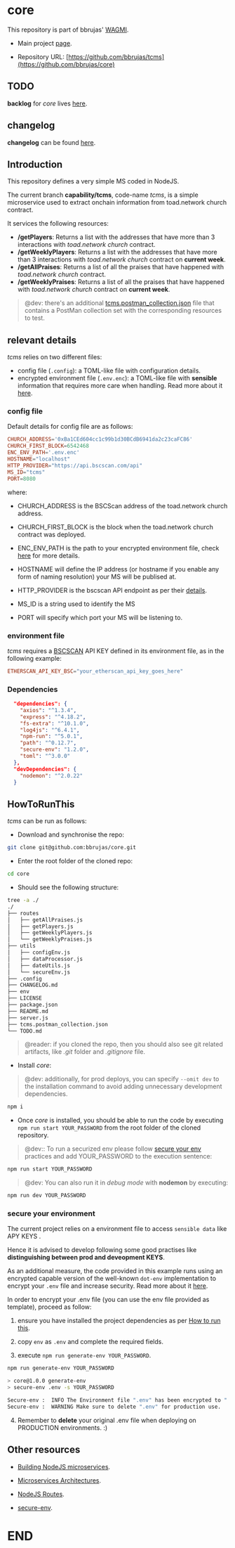 # core

This repository is part of bbrujas' [WAGMI](https://github.com/bbrujas).

- Main project [page](https://github.com/bbrujas).

- Repository URL: [https://github.com/bbrujas/tcms](https://github.com/bbrujas/core)

## TODO

**backlog** for *core* lives [here](./TODO.md).

## changelog

**changelog** can be found [here](./CHANGELOG.md).

## Introduction

This repository defines a very simple MS coded in NodeJS.

The current branch **capability/tcms**, code-name *tcms*, is a simple microservice used to extract onchain information from toad.network church contract.

It services the following resources:

- **/getPlayers**: Returns a list with the addresses that have more than 3 interactions with *toad.network church* contract.
- **/getWeeklyPlayers**: Returns a list with the addresses that have more than 3 interactions with *toad.network church* contract on **current week**.
- **/getAllPraises**: Returns a list of all the praises that have happened with *toad.network church* contract.
- **/getWeeklyPraises**: Returns a list of all the praises that have happened with *toad.network church* contract on **current week**.

> @dev: there's an additional [tcms.postman_collection.json](./tcms.postman_collection.json) file that contains a PostMan collection set with the corresponding resources to test.

## relevant details

*tcms* relies on two different files:

- config file (`.config`): a TOML-like file with configuration details.
- encrypted environment file (`.env.enc`): a TOML-like file with **sensible** information that requires more care when handling. Read more about it [here](#secure-your-environment).

### config file

Default details for config file are as follows:

```toml
CHURCH_ADDRESS='0xBa1CEd604cc1c99b1d30BCdB6941da2c23caFC86'
CHURCH_FIRST_BLOCK=6542468
ENC_ENV_PATH='.env.enc'
HOSTNAME="localhost"
HTTP_PROVIDER="https://api.bscscan.com/api"
MS_ID="tcms"
PORT=8080
```

where:


- CHURCH_ADDRESS is the BSCScan address of the toad.network church address.

- CHURCH_FIRST_BLOCK is the block when the toad.network church contract was deployed.

- ENC_ENV_PATH is the path to your encrypted environment file, check [here](#secure-your-environment) for more details.

- HOSTNAME will define the IP address (or hostname if you enable any form of naming resolution) your MS will be publised at.

- HTTP_PROVIDER is the bscscan API endpoint as per their [details](https://docs.bscscan.com/getting-started/endpoint-urls).

- MS_ID is a string used to identify the MS

- PORT will specify which port your MS will be listening to.


### environment file

*tcms* requires a [BSCSCAN](https://bscscan.com) API KEY defined in its environment file, as in the following example:

```toml
ETHERSCAN_API_KEY_BSC="your_etherscan_api_key_goes_here"
```

### Dependencies

```json
  "dependencies": {
    "axios": "^1.3.4",
    "express": "^4.18.2",
    "fs-extra": "^10.1.0",
    "log4js": "^6.4.1",
    "npm-run": "^5.0.1",
    "path": "^0.12.7",
    "secure-env": "1.2.0",
    "toml": "^3.0.0"
  },
  "devDependencies": {
    "nodemon": "^2.0.22"
  }
```

## HowToRunThis

*tcms* can be run as follows:

- Download and synchronise the repo:

```sh
git clone git@github.com:bbrujas/core.git
```

- Enter the root folder of the cloned repo:

```sh
cd core
```

- Should see the following structure:

```sh
tree -a ./
./
├── routes
│   ├── getAllPraises.js
│   ├── getPlayers.js
│   ├── getWeeklyPlayers.js
│   └── getWeeklyPraises.js
├── utils
│   ├── configEnv.js
│   ├── dataProcessor.js
│   ├── dateUtils.js
│   └── secureEnv.js
├── .config
├── CHANGELOG.md
├── env
├── LICENSE
├── package.json
├── README.md
├── server.js
├── tcms.postman_collection.json
└── TODO.md
```
> @reader: if you cloned the repo, then you should also see git related artifacts, like *.git* folder and *.gitignore* file. 

- Install *core*:
> @dev: additionally, for prod deploys, you can specify `--omit dev` to the installation command to avoid adding unnecessary development dependencies.

```sh
npm i
```

- Once *core* is installed, you should be able to run the code by executing `npm run start YOUR_PASSWORD` from the root folder of the cloned repository.

> @dev:: To run a securized env please follow [secure your env](#secure-your-environment) practices and add YOUR_PASSWORD to the execution sentence:

```sh
npm run start YOUR_PASSWORD
```

> @dev: You can also run it in *debug mode* with **nodemon** by executing:

```sh
npm run dev YOUR_PASSWORD
```

### secure your environment  

The current project relies on a environment file to access `sensible data` like APY KEYS .

Hence it is advised to develop following some good practises like **distinguishing between prod and deveopment KEYS**.

As an additional measure, the code provided in this example runs using an encrypted capable version of the well-known `dot-env` implementation to encrypt your `.env` file and increase security. Read more about it [here](https://github.com/kunalpanchal/secure-env).

In order to encrypt your .env file (you can use the env file provided as template), proceed as follow: 

1. ensure you have installed the project dependencies as per [How to run this](#howto-run-this).  

2. copy `env` as `.env` and complete the required fields.  

3. execute `npm run generate-env YOUR_PASSWORD`. 

```sh  
npm run generate-env YOUR_PASSWORD

> core@1.0.0 generate-env  
> secure-env .env -s YOUR_PASSWORD  

Secure-env :  INFO The Environment file ".env" has been encrypted to ".env.enc".  
Secure-env :  WARNING Make sure to delete ".env" for production use.  
```  

4. Remember to **delete** your original .env file when deploying on PRODUCTION environments. :)  

## Other resources

- [Building NodeJS microservices](https://blog.logrocket.com/building-microservices-node-js/).

- [Microservices Architectures](https://codeforgeek.com/microservices-nodejs/).

- [NodeJS Routes](https://developer.mozilla.org/en-US/docs/Learn/Server-side/Express_Nodejs/routes).

- [secure-env](https://github.com/kunalpanchal/secure-env).

# END